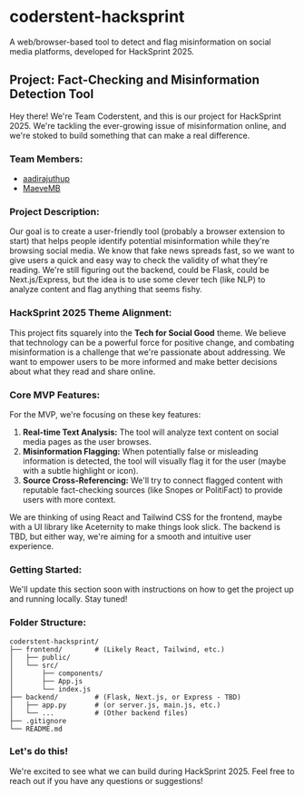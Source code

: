 # coderstent-hacksprint
A web/browser-based tool to detect and flag misinformation on social media platforms, developed for HackSprint 2025.

## Project: Fact-Checking and Misinformation Detection Tool

Hey there! We're Team Coderstent, and this is our project for HackSprint 2025. We're tackling the ever-growing issue of misinformation online, and we're stoked to build something that can make a real difference.

### Team Members:

*   [aadirajuthup](https://github.com/aadirajuthup)
*   [MaeveMB](https://github.com/MaeveMB)

### Project Description:

Our goal is to create a user-friendly tool (probably a browser extension to start) that helps people identify potential misinformation while they're browsing social media. We know that fake news spreads fast, so we want to give users a quick and easy way to check the validity of what they're reading. We're still figuring out the backend, could be Flask, could be Next.js/Express, but the idea is to use some clever tech (like NLP) to analyze content and flag anything that seems fishy.

### HackSprint 2025 Theme Alignment:

This project fits squarely into the **Tech for Social Good** theme. We believe that technology can be a powerful force for positive change, and combating misinformation is a challenge that we're passionate about addressing. We want to empower users to be more informed and make better decisions about what they read and share online.

### Core MVP Features:

For the MVP, we're focusing on these key features:

1. **Real-time Text Analysis:** The tool will analyze text content on social media pages as the user browses.
2. **Misinformation Flagging:**  When potentially false or misleading information is detected, the tool will visually flag it for the user (maybe with a subtle highlight or icon).
3. **Source Cross-Referencing:**  We'll try to connect flagged content with reputable fact-checking sources (like Snopes or PolitiFact) to provide users with more context.

We are thinking of using React and Tailwind CSS for the frontend, maybe with a UI library like Aceternity to make things look slick. The backend is TBD, but either way, we're aiming for a smooth and intuitive user experience.

### Getting Started:

We'll update this section soon with instructions on how to get the project up and running locally. Stay tuned!

### Folder Structure:
```
coderstent-hacksprint/
├── frontend/        # (Likely React, Tailwind, etc.)
│   ├── public/
│   └── src/
│       ├── components/
│       ├── App.js
│       └── index.js
├── backend/         # (Flask, Next.js, or Express - TBD)
│   ├── app.py       # (or server.js, main.js, etc.)
│   └── ...          # (Other backend files)
├── .gitignore
└── README.md
```

### Let's do this!
We're excited to see what we can build during HackSprint 2025. Feel free to reach out if you have any questions or suggestions!
